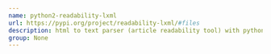 ```yaml
---
name: python2-readability-lxml
url: https://pypi.org/project/readability-lxml/#files
description: html to text parser (article readability tool) with python3 support. URL : https://pypi.org/project/readability-lxml/#files Groups : None
group: None
---
```

